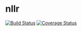nllr
====

[![Build Status](https://travis-ci.org/ljleppan/nllr.png?branch=master)](https://travis-ci.org/ljleppan/nllr)
[![Coverage Status](https://coveralls.io/repos/ljleppan/nllr/badge.png?branch=master)](https://coveralls.io/r/ljleppan/nllr?branch=master) 
